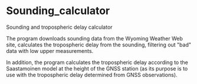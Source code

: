 # Sounding_calculator

Sounding and tropospheric delay calculator

The program downloads sounding data from the Wyoming Weather Web site, calculates the tropospheric delay from the sounding, filtering out "bad" data with low upper measurements.

In addition, the program calculates the tropospheric delay according to the Saastamoinen model at the height of the GNSS station (as its purpose is to use with the tropospheric delay determined from GNSS observations).
